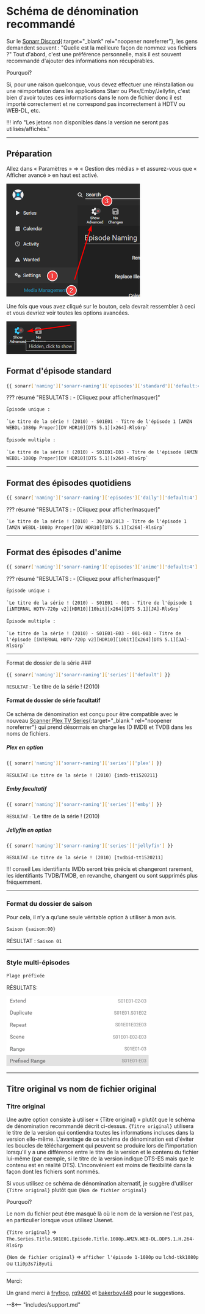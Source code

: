 # Schéma de dénomination recommandé

Sur le [Sonarr Discord](https://discord.gg/M6BvZn5){:target="_blank" rel="noopener noreferrer"}, les gens demandent souvent : "Quelle est la meilleure façon de
nommez vos fichiers ?" Tout d'abord, c'est une préférence personnelle, mais il est souvent recommandé d'ajouter des informations non récupérables.

Pourquoi?

Si, pour une raison quelconque, vous devez effectuer une réinstallation ou une réimportation dans
les applications Starr ou Plex/Emby/Jellyfin, c'est bien d'avoir toutes ces informations dans le nom de fichier donc
il est importé correctement et ne correspond pas incorrectement à HDTV ou WEB-DL, etc.

!!! info "Les jetons non disponibles dans la version ne seront pas utilisés/affichés."

------

## Préparation

Allez dans « Paramètres » => « Gestion des médias » et assurez-vous que « Afficher avancé » en haut est activé.

![Activer Avancé](images/sonarr-show-adavanced.png)

Une fois que vous avez cliqué sur le bouton, cela devrait ressembler à ceci et vous devriez voir toutes les options avancées.

![Afficher avancé](images/unhide-advanced.png)

## Format d'épisode standard

```bash
{{ sonarr['naming']['sonarr-naming']['episodes']['standard']['default:4'] }}
```

??? résumé "RESULTATS : - [Cliquez pour afficher/masquer]"

    Épisode unique :

    `Le titre de la série ! (2010) - S01E01 - Titre de l'épisode 1 [AMZN WEBDL-1080p Proper][DV HDR10][DTS 5.1][x264]-RlsGrp`

    Épisode multiple :

    `Le titre de la série ! (2010) - S01E01-E03 - Titre de l'épisode [AMZN WEBDL-1080p Proper][DV HDR10][DTS 5.1][x264]-RlsGrp`

------

## Format des épisodes quotidiens

```bash
{{ sonarr['naming']['sonarr-naming']['episodes']['daily']['default:4'] }}
```

??? résumé "RESULTATS : - [Cliquez pour afficher/masquer]"

    `Le titre de la série ! (2010) - 30/10/2013 - Titre de l'épisode 1 [AMZN WEBDL-1080p Proper][DV HDR10][DTS 5.1][x264]-RlsGrp`

------

## Format des épisodes d'anime

```bash
{{ sonarr['naming']['sonarr-naming']['episodes']['anime']['default:4'] }}
```

??? résumé "RESULTATS : - [Cliquez pour afficher/masquer]"

    Épisode unique :

    `Le titre de la série ! (2010) - S01E01 - 001 - Titre de l'épisode 1 [iNTERNAL HDTV-720p v2][HDR10][10bit][x264][DTS 5.1][JA]-RlsGrp`

    Épisode multiple :

    `Le titre de la série ! (2010) - S01E01-E03 - 001-003 - Titre de l'épisode [iNTERNAL HDTV-720p v2][HDR10][10bit][x264][DTS 5.1][JA]-RlsGrp`

------

Format de dossier de la série ###

```bash
{{ sonarr['naming']['sonarr-naming']['series']['default'] }}
```

<small>RESULTAT :</small> `Le titre de la série ! (2010)

#### Format de dossier de série facultatif

Ce schéma de dénomination est conçu pour être compatible avec le nouveau [Scanner Plex TV Series](https://forums.plex.tv/t/beta-new-plex-tv-series-scanner/696242){:target="_blank " rel="noopener noreferrer"} qui prend désormais en charge les ID IMDB et TVDB dans les noms de fichiers.

##### Plex en option

```bash
{{ sonarr['naming']['sonarr-naming']['series']['plex'] }}
```

<small>RESULTAT :</small> `Le titre de la série ! (2010) {imdb-tt1520211}`

##### Emby facultatif

```bash
{{ sonarr['naming']['sonarr-naming']['series']['emby'] }}
```

<small>RESULTAT :</small> `Le titre de la série ! (2010)

##### Jellyfin en option

```bash
{{ sonarr['naming']['sonarr-naming']['series']['jellyfin'] }}
```

<small>RESULTAT :</small> `Le titre de la série ! (2010) [tvdbid-tt1520211]`

!!! conseil
    Les identifiants IMDb seront très précis et changeront rarement, les identifiants TVDB/TMDB, en revanche, changent ou sont supprimés plus fréquemment.

------

### Format du dossier de saison

Pour cela, il n’y a qu’une seule véritable option à utiliser à mon avis.

```bash
Saison {saison:00}
```

RÉSULTAT : `Saison 01`

------

### Style multi-épisodes

```bash
Plage préfixée
```

RÉSULTATS:

![résultats](images/results.png)

------

## Titre original vs nom de fichier original

### Titre original

Une autre option consiste à utiliser « {Titre original} » plutôt que le schéma de dénomination recommandé décrit ci-dessus. `{Titre original}` utilisera le titre de la version qui contiendra toutes les informations incluses dans la version elle-même. L'avantage de ce schéma de dénomination est d'éviter les boucles de téléchargement qui peuvent se produire lors de l'importation lorsqu'il y a une différence entre le titre de la version et le contenu du fichier lui-même (par exemple, si le titre de la version indique DTS-ES mais que le contenu est en réalité DTS). L'inconvénient est moins de flexibilité dans la façon dont les fichiers sont nommés.

Si vous utilisez ce schéma de dénomination alternatif, je suggère d'utiliser `{Titre original}` plutôt que `{Nom de fichier original}`

Pourquoi?

Le nom du fichier peut être masqué là où le nom de la version ne l'est pas, en particulier lorsque vous utilisez Usenet.

`{Titre original}` => `The.Series.Title.S01E01.Episode.Title.1080p.AMZN.WEB-DL.DDP5.1.H.264-RlsGrp`

`{Nom de fichier original}` => `afficher l'épisode 1-1080p` ou `lchd-tkk1080p` ou `t1i0p3s7i8yuti`

------

Merci:

Un grand merci à [fryfrog](https://github.com/fryfrog), [rg9400](https://github.com/rg9400) et [bakerboy448](https://github.com/bakerboy448) pour le suggestions.

--8<-- "includes/support.md"